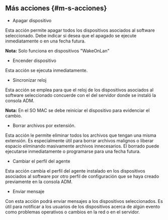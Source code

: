 ## Más acciones {#m-s-acciones}

*   Apagar dispositivo

Esta acción permite apagar todos los dispositivos asociados al software seleccionado. Debe indicar si desea que el apagado se ejecute inmediatamente o en una fecha futura.

**Nota:** Solo funciona en dispositivos &quot;WakeOnLan&quot;

*   Encender dispositivo

Esta acción se ejecuta inmediatamente.

*   Sincronizar reloj

Esta acción se emplea para que el reloj de los dispositivos asociados al software seleccionado concuerde con el del servidor donde se instaló la consola ADM.

**Nota:** En el SO MAC se debe reiniciar el dispositivo para evidenciar el cambio.

*   Borrar archivos por extensión.

Esta acción le permite eliminar todos los archivos que tengan una misma extensión. Es especialmente útil para borrar archivos malignos o liberar espacio eliminando masivamente archivos innecesarios. El borrado puede ejecutarse inmediatamente o programarse para una fecha futura.

*   Cambiar el perfil del agente

Esta acción cambia el perfil del agente instalado en los dispositivos asociados al software por otro perfil de configuración que se haya creado previamente en la consola ADM.

*   Enviar mensaje

Con esta acción podrá enviar mensajes a los dispositivos seleccionados. Es útil para notificar a los usuarios de los dispositivos acerca de algún evento como problemas operativos o cambios en la red o en el servidor.